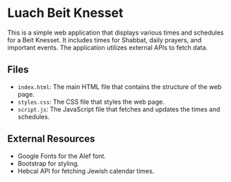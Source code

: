 # Luach Beit Knesset

This is a simple web application that displays various times and schedules for a Beit Knesset. It includes times for Shabbat, daily prayers, and important events. The application utilizes external APIs to fetch data.

## Files

- `index.html`: The main HTML file that contains the structure of the web page.
- `styles.css`: The CSS file that styles the web page.
- `script.js`: The JavaScript file that fetches and updates the times and schedules.

## External Resources

- Google Fonts for the Alef font.
- Bootstrap for styling.
- Hebcal API for fetching Jewish calendar times.
